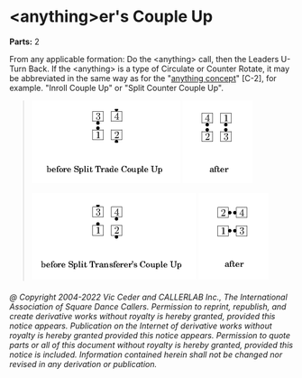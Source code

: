 
# \<anything>er's Couple Up

**Parts:** 2  

From any applicable formation: 
Do the \<anything> call, then the Leaders U-Turn Back.
If the \<anything> is a type of Circulate or Counter Rotate,
it may be abbreviated in the same way as for the 
"[anything concept](../c2/anything_concept.md)" [C-2],
for example. "Inroll Couple Up" or "Split Counter Couple Up".

> 
> ![alt](anythingers_couple_up-1.png)
> ![alt](anythingers_couple_up-2.png)  
>
> ![alt](anythingers_couple_up-3.png)
> ![alt](anythingers_couple_up-4.png)
> 

###### @ Copyright 2004-2022 Vic Ceder and CALLERLAB Inc., The International Association of Square Dance Callers. Permission to reprint, republish, and create derivative works without royalty is hereby granted, provided this notice appears. Publication on the Internet of derivative works without royalty is hereby granted provided this notice appears. Permission to quote parts or all of this document without royalty is hereby granted, provided this notice is included. Information contained herein shall not be changed nor revised in any derivation or publication.
